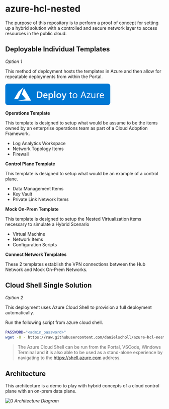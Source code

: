 # azure-hcl-nested

The purpose of this repository is to perform a proof of concept for setting up a hybrid solution with a controlled and secure network layer to access resources in the public cloud.

## Deployable Individual Templates

_Option 1_

This method of deployment hosts the templates in Azure and then allow for repeatable deployments from within the Portal.

[![Deploy To Azure](https://raw.githubusercontent.com/Azure/azure-quickstart-templates/master/1-CONTRIBUTION-GUIDE/images/deploytoazure.svg?sanitize=true)](https://portal.azure.com/#create/Microsoft.Template/uri/https%3A%2F%2Fraw.githubusercontent.com%2Fdanielscholl%2Fazure-hcl-nested%2Fmain%2Ftemplates%2FtemplateDeploy.json)


__Operations Template__

This template is designed to setup what would be assume to be the items owned by an enterprise operations team as part of a Cloud Adoption Framework.

- Log Analytics Workspace
- Network Topology Items
- Firewall

__Control Plane Template__

This template is designed to setup what would be an example of a control plane.

- Data Management Items
- Key Vault
- Private Link Network Items

__Mock On-Prem Template__

This template is designed to setup the Nested Virtualization items necessary to simulate a Hybrid Scenario

- Virtual Machine
- Network Items
- Configuration Scripts

__Connect Network Templates__

These 2 templates establish the VPN connections between the Hub Network and Mock On-Prem Networks.

## Cloud Shell Single Solution

_Option 2_

This deployment uses Azure Cloud Shell to provision a full deployment automatically.

Run the following script from azure cloud shell.

```bash
PASSWORD="<admin_password>"
wget -O - https://raw.githubusercontent.com/danielscholl/azure-hcl-nested/main/scripts/setup.sh | bash -s -- $PASSWORD
```

> The Azure Cloud Shell can be run from the Portal, VSCode, Windows Terminal and it is also able to be used as a stand-alone experience by navigating to the https://shell.azure.com address.


## Architecture

This architecture is a demo to play with hybrid concepts of a cloud control plane with an on-prem data plane.

![[0]][0]
_Architecture Diagram_

[0]: ./images/Architecture.png "Architecture Diagram"